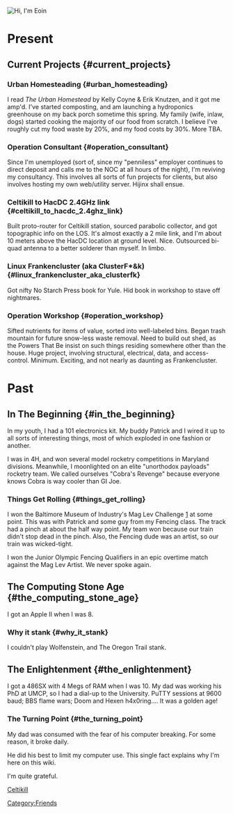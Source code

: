 ![**Hi, I'm Eoin**](Celtikill.jpg "Hi, I'm Eoin")

# Present

## Current Projects {#current_projects}

### Urban Homesteading {#urban_homesteading}

I read *The Urban Homestead* by Kelly Coyne & Erik Knutzen, and it got
me amp'd. I've started composting, and am launching a hydroponics
greenhouse on my back porch sometime this spring. My family (wife,
inlaw, dogs) started cooking the majority of our food from scratch. I
believe I've roughly cut my food waste by 20%, and my food costs by 30%.
More TBA.

### Operation Consultant {#operation_consultant}

Since I'm unemployed (sort of, since my "penniless" employer continues
to direct deposit and calls me to the NOC at all hours of the night),
I'm reviving my consultancy. This involves all sorts of fun projects for
clients, but also involves hosting my own web/utility server. Hijinx
shall ensue.

### Celtikill to HacDC 2.4GHz link {#celtikill_to_hacdc_2.4ghz_link}

Built proto-router for Celtikill station, sourced parabolic collector,
and got topographic info on the LOS. It's almost exactly a 2 mile link,
and I'm about 10 meters above the HacDC location at ground level. Nice.
Outsourced bi-quad antenna to a better solderer than myself. In limbo.

### Linux Frankencluster (aka ClusterF\*&k) {#linux_frankencluster_aka_clusterfk}

Got nifty No Starch Press book for Yule. Hid book in workshop to stave
off nightmares.

### Operation Workshop {#operation_workshop}

Sifted nutrients for items of value, sorted into well-labeled bins.
Began trash mountain for future snow-less waste removal. Need to build
out shed, as the Powers That Be insist on such things residing somewhere
other than the house. Huge project, involving structural, electrical,
data, and access-control. Minimum. Exciting, and not nearly as daunting
as Frankencluster.

# Past

## In The Beginning {#in_the_beginning}

In my youth, I had a 101 electronics kit. My buddy Patrick and I wired
it up to all sorts of interesting things, most of which exploded in one
fashion or another.

I was in 4H, and won several model rocketry competitions in Maryland
divisions. Meanwhile, I moonlighted on an elite "unorthodox payloads"
rocketry team. We called ourselves "Cobra's Revenge" because everyone
knows Cobra is way cooler than GI Joe.

### Things Get Rolling {#things_get_rolling}

I won the Baltimore Museum of Industry's Mag Lev Challenge
[1](http://www.thebmi.org/index.cfm/cID/630) at some point. This was
with Patrick and some guy from my Fencing class. The track had a pinch
at about the half way point. My team won because our train didn't stop
dead in the pinch. Also, the Fencing dude was an artist, so our train
was wicked-tight.

I won the Junior Olympic Fencing Qualifiers in an epic overtime match
against the Mag Lev Artist. We never spoke again.

## The Computing Stone Age {#the_computing_stone_age}

I got an Apple II when I was 8.

### Why it stank {#why_it_stank}

I couldn't play Wolfenstein, and The Oregon Trail stank.

## The Enlightenment {#the_enlightenment}

I got a 486SX with 4 Megs of RAM when I was 10. My dad was working his
PhD at UMCP, so I had a dial-up to the University. PuTTY sessions at
9600 baud; BBS flame wars; Doom and Hexen h4x0ring.... It was a golden
age!

### The Turning Point {#the_turning_point}

My dad was consumed with the fear of his computer breaking. For some
reason, it broke daily.

He did his best to limit my computer use. This single fact explains why
I'm here on this wiki.

I'm quite grateful.

[Celtikill](User:Celtikill)

[Category:Friends](Category:Friends)
